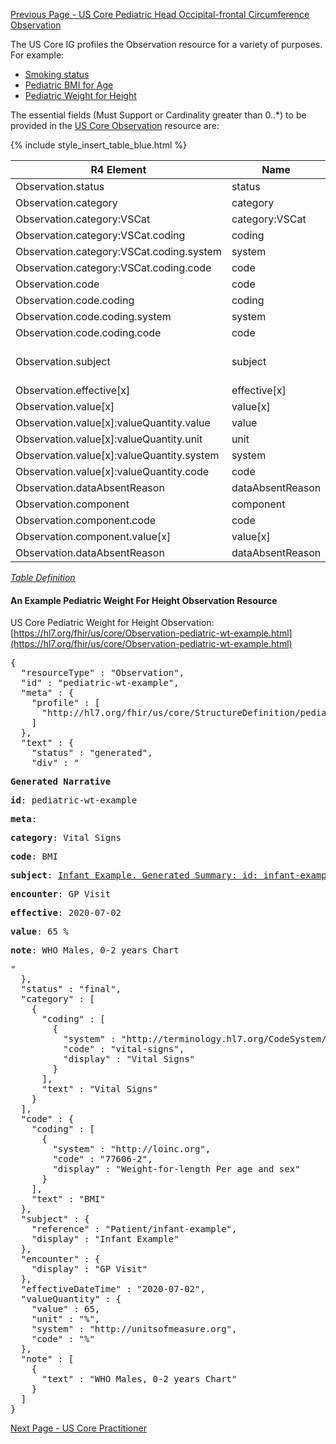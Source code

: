 [Previous Page - US Core Pediatric Head Occipital-frontal Circumference Observation](USCorePediatricHeadOccipital.html)

The US Core IG profiles the Observation resource for a variety of purposes. For example:
- [Smoking status](https://hl7.org/fhir/us/core/Observation-some-day-smoker.html)
- [Pediatric BMI for Age](http://hl7.org/fhir/us/core/Observation-pediatric-bmi-example.html)
- [Pediatric Weight for Height](https://hl7.org/fhir/us/core/Observation-pediatric-wt-example.html)

The essential fields (Must Support or Cardinality greater than 0..*) to be provided in the [US Core Observation](https://www.hl7.org/fhir/us/core/StructureDefinition-us-core-observation-lab.html) resource are:

{% include style_insert_table_blue.html %}

| R4 Element                                 | Name              | Cardinality | Type                               |
|--------------------------------------------|-------------------|:-----------:|------------------------------------|
|  Observation.status                        |  status           |     1..1    | code                               |
|  Observation.category                      |  category         |     1..*    | (Slice Definition)                 |
|  Observation.category:VSCat                |  category:VSCat   |     1..1    | CodeableConcept                    |
|  Observation.category:VSCat.coding         |  coding           |     1..*    | Coding                             |
|  Observation.category:VSCat.coding.system  |  system           |     1..1    | uri                                |
|  Observation.category:VSCat.coding.code    |  code             |     1..1    | code                               |
|  Observation.code                          |  code             |     1..1    | CodeableConcept                    |
|  Observation.code.coding                   |  coding           |     1..*    | Coding                             |
|  Observation.code.coding.system            |  system           |     1..1    | uri                                |
|  Observation.code.coding.code              |  code             |     1..1    | code                               |
|  Observation.subject                       |  subject          |     1..1    | Reference(US Core Patient Profile) |
|  Observation.effective[x]                  |  effective[x]     |     1..1    |                                    |
|  Observation.value[x]                      |  value[x]         |     0..1    | (Slice Definition)                 |
|  Observation.value[x]:valueQuantity.value  |  value            |     1..1    | decimal                            |
|  Observation.value[x]:valueQuantity.unit   |  unit             |     1..1    | string                             |
|  Observation.value[x]:valueQuantity.system |  system           |     1..1    | uri                                |
|  Observation.value[x]:valueQuantity.code   |  code             |     1..1    | code                               |
|  Observation.dataAbsentReason              |  dataAbsentReason |     0..1    | CodeableConcept                    |
|  Observation.component                     |  component        |     0..*    | BackboneElement                    |
|  Observation.component.code                |  code             |     1..1    | CodeableConcept                    |
|  Observation.component.value[x]            |  value[x]         |     0..1    |                                    |
|  Observation.dataAbsentReason              |  dataAbsentReason |     0..1    | CodeableConcept                    |

<i>[Table Definition](index.html#mapping-adjudicated-claims-and-encounter-information-to-clinical-resources)</i>

#### An Example Pediatric Weight For Height Observation Resource

US Core Pediatric Weight for Height Observation: [https://hl7.org/fhir/us/core/Observation-pediatric-wt-example.html](https://hl7.org/fhir/us/core/Observation-pediatric-wt-example.html)
<pre>
{
  "resourceType" : "Observation",
  "id" : "pediatric-wt-example",
  "meta" : {
    "profile" : [
      "http://hl7.org/fhir/us/core/StructureDefinition/pediatric-weight-for-height"
    ]
  },
  "text" : {
    "status" : "generated",
    "div" : "<div xmlns=\"http://www.w3.org/1999/xhtml\"><p><b>Generated Narrative</b></p><p><b>id</b>: pediatric-wt-example</p><p><b>meta</b>: </p><p></p><p><b>category</b>: <span title=\"Codes: {http://terminology.hl7.org/CodeSystem/observation-category vital-signs}\">Vital Signs</span></p><p><b>code</b>: <span title=\"Codes: {http://loinc.org 77606-2}\">BMI</span></p><p><b>subject</b>: <a href=\"Patient-infant-example.html\">Infant Example. Generated Summary: id: infant-example; Medical Record Number: 1032703 (USUAL); active; Infant Example ; ph: 555-555-5555(HOME); gender: male; birthDate: 2020-06-02</a></p><p><b>encounter</b>: <span>GP Visit</span></p><p><b>effective</b>: 2020-07-02</p><p><b>value</b>: 65 %</p><p><b>note</b>: WHO Males, 0-2 years Chart</p></div>"
  },
  "status" : "final",
  "category" : [
    {
      "coding" : [
        {
          "system" : "http://terminology.hl7.org/CodeSystem/observation-category",
          "code" : "vital-signs",
          "display" : "Vital Signs"
        }
      ],
      "text" : "Vital Signs"
    }
  ],
  "code" : {
    "coding" : [
      {
        "system" : "http://loinc.org",
        "code" : "77606-2",
        "display" : "Weight-for-length Per age and sex"
      }
    ],
    "text" : "BMI"
  },
  "subject" : {
    "reference" : "Patient/infant-example",
    "display" : "Infant Example"
  },
  "encounter" : {
    "display" : "GP Visit"
  },
  "effectiveDateTime" : "2020-07-02",
  "valueQuantity" : {
    "value" : 65,
    "unit" : "%",
    "system" : "http://unitsofmeasure.org",
    "code" : "%"
  },
  "note" : [
    {
      "text" : "WHO Males, 0-2 years Chart"
    }
  ]
}
</pre>




[Next Page - US Core Practitioner](USCorePractitioner.html)
